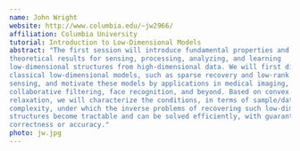```yaml
---
name: John Wright
website: http://www.columbia.edu/~jw2966/
affiliation: Columbia University
tutorial: Introduction to Low-Dimensional Models
abstract: "The first session will introduce fundamental properties and
theoretical results for sensing, processing, analyzing, and learning
low-dimensional structures from high-dimensional data. We will first discuss
classical low-dimensional models, such as sparse recovery and low-rank matrix
sensing, and motivate these models by applications in medical imaging,
collaborative filtering, face recognition, and beyond. Based on convex
relaxation, we will characterize the conditions, in terms of sample/data
complexity, under which the inverse problems of recovering such low-dimensional
structures become tractable and can be solved efficiently, with guaranteed
correctness or accuracy."
photo: jw.jpg
---
```

